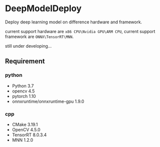 # DeepModelDeploy
Deploy deep learning model on difference hardware and framework.

current support hardware are `x86 CPU\Nvidia GPU\ARM CPU`, current support framework are `ONNX\TensorRT\MNN`.

still under developing...

## Requirement
### python
- Python 3.7
- opencv 4.5
- pytorch 1.10 
- onnxruntime/onnxruntime-gpu 1.9.0
### cpp
- CMake 3.19.1
- OpenCV 4.5.0
- TensorRT 8.0.3.4
- MNN 1.2.0
